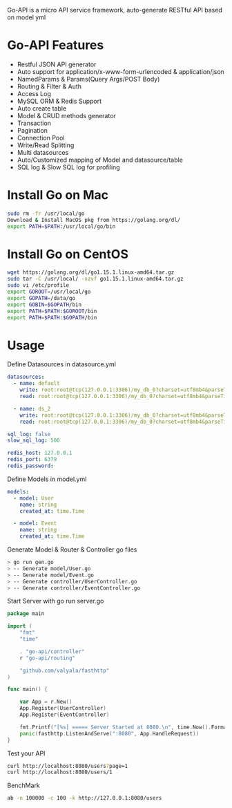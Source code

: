 Go-API is a micro API service framework, auto-generate RESTful API based on model yml

# Go-API Features
- Restful JSON API generator
- Auto support for application/x-www-form-urlencoded & application/json
- NamedParams & Params(Query Args/POST Body)
- Routing & Filter & Auth
- Access Log
- MySQL ORM & Redis Support
- Auto create table
- Model & CRUD methods generator
- Transaction
- Pagination
- Connection Pool
- Write/Read Splitting
- Multi datasources
- Auto/Customized mapping of Model and datasource/table
- SQL log & Slow SQL log for profiling

# Install Go on Mac
``` bash
sudo rm -fr /usr/local/go
Download & Install MacOS pkg from https://golang.org/dl/
export PATH=$PATH:/usr/local/go/bin
```

# Install Go on CentOS
``` bash
wget https://golang.org/dl/go1.15.1.linux-amd64.tar.gz
sudo tar -C /usr/local/ -xzvf go1.15.1.linux-amd64.tar.gz
sudo vi /etc/profile
export GOROOT=/usr/local/go
export GOPATH=/data/go
export GOBIN=$GOPATH/bin
export PATH=$PATH:$GOROOT/bin
export PATH=$PATH:$GOPATH/bin
```
# Usage
Define Datasources in datasource.yml
``` yml
datasources:
  - name: default
    write: root:root@tcp(127.0.0.1:3306)/my_db_0?charset=utf8mb4&parseTime=True
    read: root:root@tcp(127.0.0.1:3306)/my_db_0?charset=utf8mb4&parseTime=True

  - name: ds_2
    write: root:root@tcp(127.0.0.1:3306)/my_db_0?charset=utf8mb4&parseTime=True
    read: root:root@tcp(127.0.0.1:3306)/my_db_0?charset=utf8mb4&parseTime=True

sql_log: false
slow_sql_log: 500

redis_host: 127.0.0.1
redis_port: 6379
redis_password: 
```
Define Models in model.yml
``` yml
models:
  - model: User
    name: string
    created_at: time.Time

  - model: Event
    name: string
    created_at: time.Time
```
Generate Model & Router & Controller go files
``` bash
> go run gen.go
> -- Generate model/User.go
> -- Generate model/Event.go
> -- Generate controller/UserController.go
> -- Generate controller/EventController.go
```
Start Server with go run server.go
``` go
package main

import (
	"fmt"
	"time"

	. "go-api/controller"
	r "go-api/routing"

	"github.com/valyala/fasthttp"
)

func main() {

	var App = r.New()
	App.Register(UserController)
	App.Register(EventController)

	fmt.Printf("[%s] ===== Server Started at 8080.\n", time.Now().Format("2006-01-02 15:04:05"))
	panic(fasthttp.ListenAndServe(":8080", App.HandleRequest))
}
```
Test your API
``` bash
curl http://localhost:8080/users?page=1
curl http://localhost:8080/users/1
```
BenchMark
``` bash
ab -n 100000 -c 100 -k http://127.0.0.1:8080/users
```